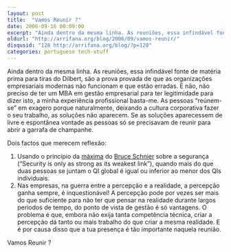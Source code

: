 ```yaml
---
layout: post
title:  "Vamos Reunir ?"
date: 2006-09-16 00:09:00
excerpt: "Ainda dentro da mesma linha. As reuniões, essa infindável fonte de matéria prima para tiras do Dilbert, são a prova provada de que as organizações empresariais modernas não funcionam e que estão erradas. E não, não preciso de ter um MBA em gestão empresarial para ter legitimidade para dizer isto, a minha experiência profissional basta-me. As pessoas “reúnem-se” em exagero porque naturalmente, deixando a cultura corporativa fazer o seu trabalho, as soluções não aparecem. Se as soluções aparecessem de livre e espontânea vontade as pessoas só se precisavam de reunir para abrir a garrafa de champanhe."
oldurl: "http://arrifana.org/blog/2006/09/vamos-reunir/"
disqusid: "128 http://arrifana.org/blog/?p=128"
categories: portuguese tech-stuff
---
```


Ainda dentro da mesma linha. As reuniões, essa infindável fonte de matéria prima para tiras do Dilbert, são a prova provada de que as organizações empresariais modernas não funcionam e que estão erradas. E não, não preciso de ter um MBA em gestão empresarial para ter legitimidade para dizer isto, a minha experiência profissional basta-me. As pessoas “reúnem-se” em exagero porque naturalmente, deixando a cultura corporativa fazer o seu trabalho, as soluções não aparecem. Se as soluções aparecessem de livre e espontânea vontade as pessoas só se precisavam de reunir para abrir a garrafa de champanhe.

Dois factos que merecem reflexão:

1. Usando o princípio da [máxima][1] do [Bruce Schnier][2] sobre a segurança (“Security is only as strong as its weakest link”), quando mais do que duas pessoas se juntam o QI global é igual ou inferior ao menor dos QIs individuais.
2. Nas empresas, na guerra entre a percepção e a realidade, a percepção ganha sempre, é inquestionável! A percepção pode por vezes ser mais do que suficiente para não ter que pensar na realidade durante largos periodos de tempo, do ponto de vista de gestão é só vantagens. O problema é que, embora não exija tanta competência técnica, criar a percepção dá tanto ou mais trabalho do que criar a mesma realidade. E é por causa disso que a tua presença é tão importante naquela reunião.

Vamos Reunir ?


[1]: http://www.schneier.com/essay-038.html
[2]: http://www.schneier.com/blog/